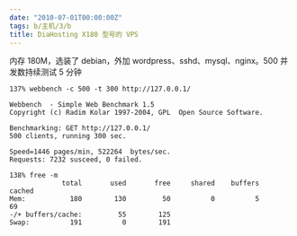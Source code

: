 ```yaml
---
date: "2010-07-01T00:00:00Z"
tags: b/主机/3/b
title: DiaHosting X180 型号的 VPS
---
```


内存 180M，选装了 debian，外加 wordpress、sshd、mysql、nginx。500
并发数持续测试 5 分钟

    137% webbench -c 500 -t 300 http://127.0.0.1/

    Webbench  - Simple Web Benchmark 1.5
    Copyright (c) Radim Kolar 1997-2004, GPL  Open Source Software.

    Benchmarking: GET http://127.0.0.1/
    500 clients, running 300 sec.

    Speed=1446 pages/min, 522264  bytes/sec.
    Requests: 7232 susceed, 0 failed.

    138% free -m
                 total       used       free     shared    buffers     cached
    Mem:           180        130         50          0          5         69
    -/+ buffers/cache:         55        125
    Swap:          191          0        191
